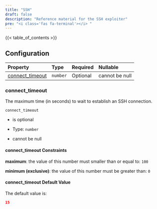 ```yaml
---
title: "SSH"
draft: false
description: "Reference material for the SSH exploiter"
pre: "<i class='fas fa-terminal'></i> "
---
```

{{< table_of_contents >}}

## Configuration

<!--
This documentation was autogenerated by passing the plugin's config-schema.json
through https://github.com/adobe/jsonschema2md. It was then modified by hand to
remove extraneous information.
-->

| Property                             | Type     | Required | Nullable       |
| :----------------------------------- | :------- | :------- | :------------- |
| [connect\_timeout](#connect_timeout) | `number` | Optional | cannot be null |

### connect\_timeout

The maximum time (in seconds) to wait to establish an SSH connection.

`connect_timeout`

* is optional

* Type: `number`

* cannot be null

#### connect\_timeout Constraints

**maximum**: the value of this number must smaller than or equal to: `100`

**minimum (exclusive)**: the value of this number must be greater than: `0`

#### connect\_timeout Default Value

The default value is:

```json
15
```
